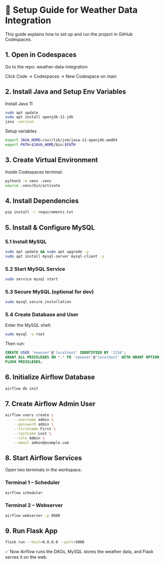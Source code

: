 # 📘 Setup Guide for Weather Data Integration

This guide explains how to set up and run the project in GitHub Codespaces.

## 1. Open in Codespaces

Go to the repo: weather-data-integration

Click Code → Codespaces → New Codespace on main

## 2. Install Java and Setup Env Variables
Install Java 11
```bash
sudo apt update
sudo apt install openjdk-11-jdk
java -version
```
Setup variables
```bash
export JAVA_HOME=/usr/lib/jvm/java-11-openjdk-amd64
export PATH=$JAVA_HOME/bin:$PATH
```

## 3. Create Virtual Environment

Inside Codespaces terminal:
```bash
python3 -m venv .venv
source .venv/bin/activate
```

## 4. Install Dependencies
```bash
pip install -r requirements.txt
```

## 5. Install & Configure MySQL
### 5.1 Install MySQL
```bash
sudo apt update && sudo apt upgrade -y
sudo apt install mysql-server mysql-client -y
```

### 5.2 Start MySQL Service
```bash
sudo service mysql start
```

### 5.3 Secure MySQL (optional for dev)
```bash
sudo mysql_secure_installation
```

### 5.4 Create Database and User

Enter the MySQL shell:
```bash
sudo mysql -u root
```

Then run:
```sql
CREATE USER 'newuser'@'localhost' IDENTIFIED BY '1234';
GRANT ALL PRIVILEGES ON *.* TO 'newuser'@'localhost' WITH GRANT OPTION;
FLUSH PRIVILEGES;
```

## 6. Initialize Airflow Database
```bash
airflow db init
```

## 7. Create Airflow Admin User
```bash
airflow users create \
    --username admin \
    --password admin \
    --firstname First \
    --lastname Last \
    --role Admin \
    --email admin@example.com
```

## 8. Start Airflow Services

Open two terminals in the workspace.

### Terminal 1 – Scheduler
```bash
airflow scheduler
```

### Terminal 2 – Webserver
```bash
airflow webserver -p 8080
```

## 9. Run Flask App
```bash
flask run --host=0.0.0.0 --port=5000
```

✅ Now Airflow runs the DAGs, MySQL stores the weather data, and Flask serves it on the web.